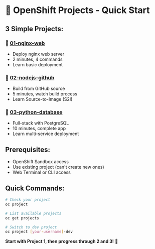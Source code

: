 # 🚀 **OpenShift Projects - Quick Start**

## **3 Simple Projects:**

### **📁 [01-nginx-web](./01-nginx-web/)**
- Deploy nginx web server
- 2 minutes, 4 commands
- Learn basic deployment

### **📁 [02-nodejs-github](./02-nodejs-github/)**  
- Build from GitHub source
- 5 minutes, watch build process
- Learn Source-to-Image (S2I)

### **📁 [03-python-database](./03-python-database/)**
- Full-stack with PostgreSQL
- 10 minutes, complete app
- Learn multi-service deployment

## **Prerequisites:**
- OpenShift Sandbox access
- Use existing project (can't create new ones)
- Web Terminal or CLI access

## **Quick Commands:**
```bash
# Check your project
oc project

# List available projects  
oc get projects

# Switch to dev project
oc project [your-username]-dev
```

**Start with Project 1, then progress through 2 and 3!** 🎯
